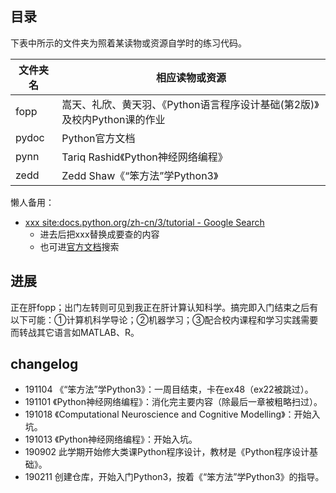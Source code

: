 ## 目录

下表中所示的文件夹为照着某读物或资源自学时的练习代码。

| 文件夹名 | 相应读物或资源 |
| --- | --- |
| fopp | 嵩天、礼欣、黄天羽、《Python语言程序设计基础(第2版)》及校内Python课的作业|
| pydoc | Python官方文档 |
| pynn | Tariq Rashid《Python神经网络编程》 |
| zedd | Zedd Shaw《“笨方法”学Python3》 |

懒人备用：

- [xxx site:docs.python.org/zh-cn/3/tutorial - Google Search](https://www.google.com/search?ei=QsrTXPOaNtSpoASYgZroAQ&q=xxx+site%3Adocs.python.org%2Fzh-cn%2F3%2Ftutorial&oq=xxx+site%3Adocs.python.org%2Fzh-cn%2F3%2Ftutorial&gs_l=psy-ab.3...552790.553308..553521...0.0..0.69.237.4......0....1..gws-wiz.......0i71.Jf0q98hI5_4)
	- 进去后把xxx替换成要查的内容
	- 也可进[官方文档](https://docs.python.org/zh-cn/3/index.html)搜索

## 进展

正在肝fopp；出门左转则可见到我正在肝计算认知科学。搞完即入门结束之后有以下可能：①计算机科学导论；②机器学习；③配合校内课程和学习实践需要而转战其它语言如MATLAB、R。

## changelog

- 191104 《“笨方法”学Python3》：一周目结束，卡在ex48（ex22被跳过）。
- 191101 《Python神经网络编程》：消化完主要内容（除最后一章被粗略扫过）。
- 191018 《Computational Neuroscience and Cognitive Modelling》：开始入坑。
- 191013 《Python神经网络编程》：开始入坑。  
- 190902 此学期开始修大类课Python程序设计，教材是《Python程序设计基础》。  
- 190211 创建仓库，开始入门Python3，按着《“笨方法”学Python3》的指导。  